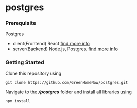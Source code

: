 # postgres
### Prerequisite 

  Postgres
   - client(Frontend) React [find more info](https://github.com/GreenHomeNow/postgres/blob/master/client/README.md)
   - server(Backend) Node.js, Postgres. [find more info](https://github.com/GreenHomeNow/postgres/tree/master/server)


### Getting Started

Clone this repository using 
```
git clone https://github.com/GreenHomeNow/postgres.git
```

Navigate to the **_/postgres_** folder and install all libraries using 

```
npm install 
```




